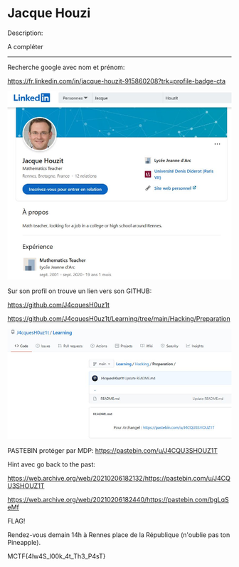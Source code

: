 # Jacque Houzi


Description:

A compléter 


---


Recherche google avec nom et prénom:

https://fr.linkedin.com/in/jacque-houzit-915860208?trk=profile-badge-cta

![linkedin](https://github.com/jeanvivine/jeanvivine/blob/master/linkedin.JPG)


Sur son profil on trouve un lien vers son GITHUB:

https://github.com/J4cquesH0uz1t


https://github.com/J4cquesH0uz1t/Learning/tree/main/Hacking/Preparation


![github](https://github.com/jeanvivine/jeanvivine/blob/master/github.JPG)

PASTEBIN protéger par MDP:
https://pastebin.com/u/J4CQU3SHOUZ1T

Hint avec go back to the past:

https://web.archive.org/web/20210206182132/https://pastebin.com/u/J4CQU3SHOUZ1T


https://web.archive.org/web/20210206182440/https://pastebin.com/bgLqSeMf


FLAG!

Rendez-vous demain 14h à Rennes place de la République (n'oublie pas ton Pineapple).

MCTF{4lw4S_l00k_4t_Th3_P4sT}


